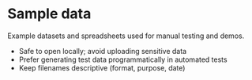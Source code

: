 # Sample data

Example datasets and spreadsheets used for manual testing and demos.

- Safe to open locally; avoid uploading sensitive data
- Prefer generating test data programmatically in automated tests
- Keep filenames descriptive (format, purpose, date)
